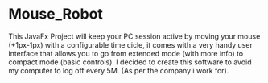 # Mouse_Robot
This JavaFx Project will keep your PC session active by moving your mouse (+1px-1px) with a configurable time cicle, it comes with a very handy user interface that allows you to go from extended mode (with more info) to compact mode (basic controls). I decided to create this software to avoid my computer to log off every 5M. (As per the company i work for). 
